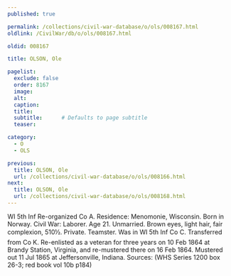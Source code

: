 ```yaml
---
published: true

permalink: /collections/civil-war-database/o/ols/008167.html
oldlink: /CivilWar/db/o/ols/008167.html

oldid: 008167

title: OLSON, Ole

pagelist:
  exclude: false
  order: 8167
  image: 
  alt:
  caption:
  title:
  subtitle:      # Defaults to page subtitle
  teaser:

category: 
  - O 
  - OLS

previous:
  title: OLSON, Ole
  url: /collections/civil-war-database/o/ols/008166.html  
next:
  title: OLSON, Ole
  url: /collections/civil-war-database/o/ols/008168.html   
---
```

WI 5th Inf Re-organized Co A. Residence: Menomonie, Wisconsin. Born in Norway. Civil War: Laborer. Age 21. Unmarried. Brown eyes, light hair, fair complexion, 5&#146;10&frac12;&#148;. Private. Teamster. Was in WI 5th Inf Co C. Transferred from Co K. Re-enlisted as a veteran for three years on 10 Feb 1864 at Brandy Station, Virginia, and re-mustered there on 16 Feb 1864. Mustered out 11 Jul 1865 at Jeffersonville, Indiana. Sources: (WHS Series 1200 box 26-3; red book vol 10b p184)